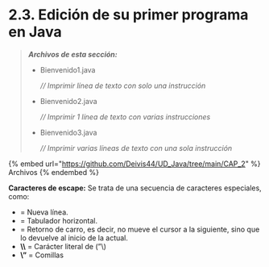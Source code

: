 # 2.3. Edición de su primer programa en Java

> _**Archivos de esta sección:**_
>
> *   Bienvenido1.java
>
>     _// Imprimir línea de texto con solo una instrucción_
> *   Bienvenido2.java
>
>     _// Imprimir 1 línea de texto con varias instrucciones_
> *   Bienvenido3.java
>
>     _// Imprimir varias líneas de texto con una sola instrucción_

{% embed url="https://github.com/Deivis44/UD_Java/tree/main/CAP_2" %}
Archivos
{% endembed %}

**Caracteres de escape:** Se trata de una secuencia de caracteres especiales, como:

* &#x20;\= Nueva línea.
* &#x20;\= Tabulador horizontal.
* &#x20;\= Retorno de carro, es decir, no mueve el cursor a la siguiente, sino que lo devuelve al inicio de la actual.
* **\\\\** = Carácter literal de (”\\)
* **\”** = Comillas
